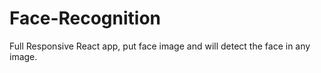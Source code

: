 # Face-Recognition
Full Responsive React app, put face image and will detect the face in any image.

